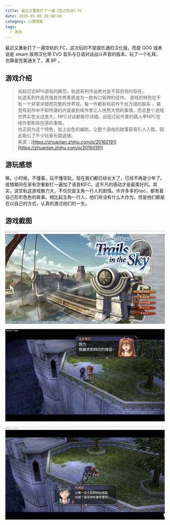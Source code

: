 ```yaml
---
title: 最近又重新打了一遍《空之轨迹》FC
date: 2020-05-08 20:00:00
category: 心情随笔
tags:
  - 游戏
---
```


最近又重新打了一遍空轨的 FC，这次玩的不是娱乐通的汉化版，而是 GOG 或者说是 steam 版带汉化带 EVO 音乐与日语对话战斗声音的版本。玩了一个礼拜，也算是完美通关了，满 BP 。

## 游戏介绍

> 说起日式RPG游戏的典范，轨迹系列作品绝对是不容忽视的存在。  
> 轨迹系列作品凭借其优秀素质成为一款有口皆碑的佳作， 游戏的特色在于有一个非常详细而完整的世界观。每一作都有和前作千丝万缕的联系 ，甚至有前作中不知所谓的内容直到续作里让人恍然大悟的事情。而且整个游戏世界实在太过庞大，NPC对话都极尽详细。出现过前作里的路人甲NPC在续作里刷存在感的事情。  
> 也正因为这个特色，加上出色的编剧，让整个游戏的故事容易引人入胜。因此吸引了不少玩家长期追随。  
> 来源：[https://zhuanlan.zhihu.com/p/20160191](https://zhuanlan.zhihu.com/p/20160191)

## 游玩感想

嘛，小时候，不懂事，玩不懂空轨，现在我们都已经长大了，已经不再是少年了。疫情期间在家有空重新打一遍加了语音的FC，这平凡的感动才是最美好的。其实，说空轨这游戏魅力大，不仅仅是主角一行人的剧情。许许多多的npc，都有着自己形形色色的故事。相比起主角一行人，他们并没有什么大作为，但是他们都是在以自己的方式，认真的渡过他们的一生。

## 游戏截图

![Sora-No-Kiseki-1](/IMAGES/最近又重新打了一遍《空之轨迹》FC/Sora-No-Kiseki-1.webp)

![Sora-No-Kiseki-2](/IMAGES/最近又重新打了一遍《空之轨迹》FC/Sora-No-Kiseki-2.webp)

![Sora-No-Kiseki-3](/IMAGES/最近又重新打了一遍《空之轨迹》FC/Sora-No-Kiseki-3.webp)
